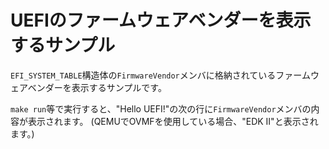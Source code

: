 # UEFIのファームウェアベンダーを表示するサンプル
`EFI_SYSTEM_TABLE`構造体の`FirmwareVendor`メンバに格納されているファームウェアベンダーを表示するサンプルです。

`make run`等で実行すると、"Hello UEFI!"の次の行に`FirmwareVendor`メンバの内容が表示されます。
(QEMUでOVMFを使用している場合、"EDK II"と表示されます。)
